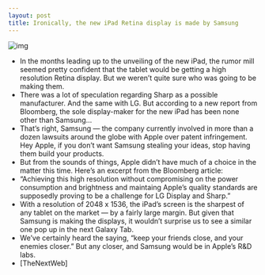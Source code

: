 ```yaml
---
layout: post
title: Ironically, the new iPad Retina display is made by Samsung
---
```

![img](http://media.idownloadblog.com/wp-content/uploads/2012/03/new-ipad1.jpg)
* In the months leading up to the unveiling of the new iPad, the rumor mill seemed pretty confident that the tablet would be getting a high resolution Retina display. But we weren’t quite sure who was going to be making them.
* There was a lot of speculation regarding Sharp as a possible manufacturer. And the same with LG. But according to a new report from Bloomberg, the sole display-maker for the new iPad has been none other than Samsung…
* That’s right, Samsung — the company currently involved in more than a dozen lawsuits around the globe with Apple over patent infringement. Hey Apple, if you don’t want Samsung stealing your ideas, stop having them build your products.
* But from the sounds of things, Apple didn’t have much of a choice in the matter this time. Here’s an excerpt from the Bloomberg article:
* “Achieving this high resolution without compromising on the power consumption and brightness and maintaing Apple’s quality standards are supposedly proving to be a challenge for LG Display and Sharp.”
* With a resolution of 2048 x 1536, the iPad’s screen is the sharpest of any tablet on the market — by a fairly large margin. But given that Samsung is making the displays, it wouldn’t surprise us to see a similar one pop up in the next Galaxy Tab.
* We’ve certainly heard the saying, “keep your friends close, and your enemies closer.” But any closer, and Samsung would be in Apple’s R&D labs.
* [TheNextWeb]

